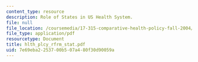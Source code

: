 ```yaml
---
content_type: resource
description: Role of States in US Health System.
file: null
file_location: /coursemedia/17-315-comparative-health-policy-fall-2004/7e69eba2253700b507a480f30d90059a_hlth_plcy_rfrm_stat.pdf
file_type: application/pdf
resourcetype: Document
title: hlth_plcy_rfrm_stat.pdf
uid: 7e69eba2-2537-00b5-07a4-80f30d90059a
---
```

